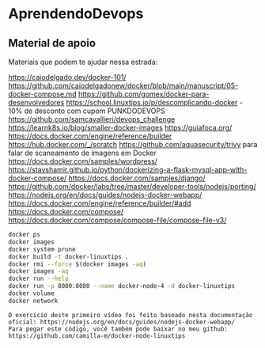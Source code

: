 # AprendendoDevops



## Material de apoio

Materiais que podem te ajudar nessa estrada:

https://caiodelgado.dev/docker-101/
https://github.com/caiodelgadonew/docker/blob/main/manuscript/05-docker-compose.md
https://github.com/gomex/docker-para-desenvolvedores
https://school.linuxtips.io/p/descomplicando-docker - 10% de desconto com cupom PUNKDODEVOPS
https://github.com/samcavallieri/devops_challenge
https://learnk8s.io/blog/smaller-docker-images
https://guiafoca.org/
https://docs.docker.com/engine/reference/builder
https://hub.docker.com/_/scratch
https://github.com/aquasecurity/trivy para falar de scaneamento de imagens em Docker
https://docs.docker.com/samples/wordpress/
https://stavshamir.github.io/python/dockerizing-a-flask-mysql-app-with-docker-compose/
https://docs.docker.com/samples/django/
https://github.com/docker/labs/tree/master/developer-tools/nodejs/porting/
https://nodejs.org/en/docs/guides/nodejs-docker-webapp/
https://docs.docker.com/engine/reference/builder/#add
https://docs.docker.com/compose/
https://docs.docker.com/compose/compose-file/compose-file-v3/


```bash
docker ps
docker images
docker system prune
docker build -t docker-linuxtips .
docker rmi --force $(docker images -aq)
docker images -aq
docker run --help
docker run -p 8080:8080 --name docker-node-4 -d docker-linuxtips
docker volume
docker network
```

```
O exercício deste primeiro vídeo foi feito baseado nesta documentação oficial: https://nodejs.org/en/docs/guides/nodejs-docker-webapp/
Para pegar este código, você também pode baixar no meu github: https://github.com/camilla-m/docker-node-linuxtips
```

